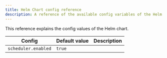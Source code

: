 ```yaml
---
title: Helm Chart config reference
description: A reference of the available config variables of the Helm chart
---
```


This reference explains the config values of the Helm chart.

| Config              | Default value | Description |
|---------------------|---------------|-------------|
| `scheduler.enabled` | `true`        |             |
